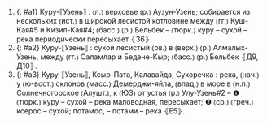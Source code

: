 ---
---

1. {: #a1} Куру-⟦Узень⟧
: ⦅л.⦆ верховье ⦅р.⦆ Аузун-Узень; собирается из нескольких ⦅ист.⦆ в широкой лесистой котловине между ⦅гг.⦆ Куш-Кая#5 и Кизил-Кая#4; ⦅басс.⦆ ⦅р.⦆ Бельбек – ⦅тюрк.⦆ куру – сухой – река периодически пересыхает ⦃З6⦄.
2. {: #a2} Куру-⟦Узень⟧
: сухой лесистый ⦅ов.⦆ в ⦅верх.⦆ ⦅р.⦆ Алмалых-Узень, между ⦅гг.⦆ Саламлар и Бедене-Кыр; ⦅басс.⦆ ⦅р.⦆ Бельбек ⦃Д9, Д10⦄.
3. {: #a3} Куру-⟦Узень⟧, Ксыр-Пата, Калавайда, Сухоречка
: река, ⦅нач.⦆ у ⦅ю-вост.⦆ склонов ⦅масс.⦆ Демерджи-яйла, ⦅впад.⦆ в море в ⦅н.п.⦆ Солнечногорское ⦅Алушт.⦆, к ⦅ЮЗ⦆ от устья ⦅р.⦆ Улу-Узень#2 – ❶ ⦅тюрк.⦆ куру – сухой – река маловодная, пересыхает; ❷ ⦅ср.⦆ ⦅греч.⦆ ксерос – сухой; потамос, – потами – река ⦃Е5⦄.
